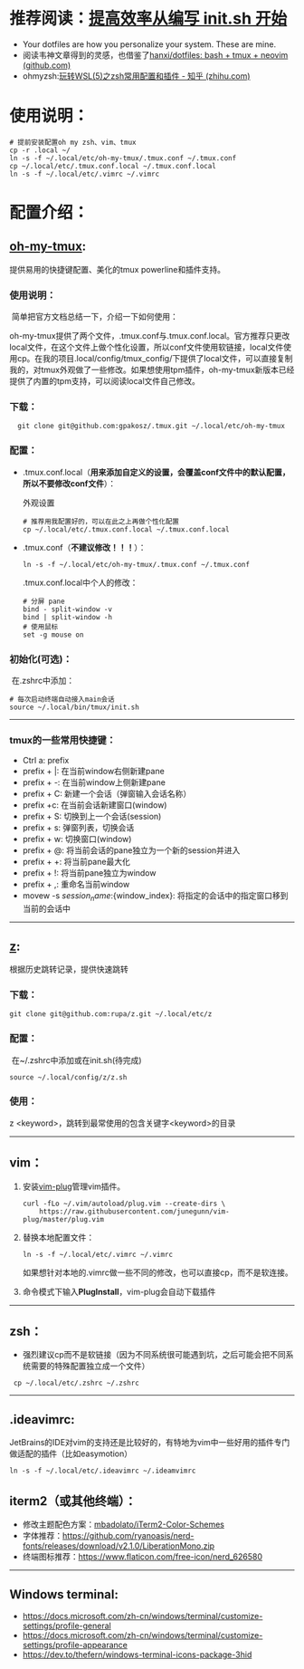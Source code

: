 # 推荐阅读：[提高效率从编写 init.sh 开始](https://zhuanlan.zhihu.com/p/50080614)

+ Your dotfiles are how you personalize your system. These are mine.
+ 阅读韦神文章得到的灵感，也借鉴了[hanxi/dotfiles: bash + tmux + neovim (github.com)](https://github.com/hanxi/dotfiles)
+ ohmyzsh:[玩转WSL(5)之zsh常用配置和插件 - 知乎 (zhihu.com)](https://zhuanlan.zhihu.com/p/242199299)

# 使用说明：	

```shell
# 提前安装配置oh my zsh、vim、tmux
cp -r .local ~/
ln -s -f ~/.local/etc/oh-my-tmux/.tmux.conf ~/.tmux.conf
cp ~/.local/etc/.tmux.conf.local ~/.tmux.conf.local
ln -s -f ~/.local/etc/.vimrc ~/.vimrc
```



# 配置介绍：

## [oh-my-tmux](https://github.com/gpakosz/.tmux):

提供易用的快捷键配置、美化的tmux powerline和插件支持。

### 使用说明：

​	简单把官方文档总结一下，介绍一下如何使用：

​	oh-my-tmux提供了两个文件，.tmux.conf与.tmux.conf.local。官方推荐只更改local文件，在这个文件上做个性化设置，所以conf文件使用软链接，local文件使用cp。在我的项目.local/config/tmux_config/下提供了local文件，可以直接复制我的，对tmux外观做了一些修改。如果想使用tpm插件，oh-my-tmux新版本已经提供了内置的tpm支持，可以阅读local文件自己修改。

### 下载：

```shell
  git clone git@github.com:gpakosz/.tmux.git ~/.local/etc/oh-my-tmux
```

### 配置：

+ .tmux.conf.local（**用来添加自定义的设置，会覆盖conf文件中的默认配置，所以不要修改conf文件**）：

    外观设置

    ```shell
    # 推荐用我配置好的，可以在此之上再做个性化配置
    cp ~/.local/etc/.tmux.conf.local ~/.tmux.conf.local
    `````

+ .tmux.conf（**不建议修改！！！**）：

    ```shell
    ln -s -f ~/.local/etc/oh-my-tmux/.tmux.conf ~/.tmux.conf
    ```
    
    .tmux.conf.local中个人的修改：
    
    ```shell
    # 分屏 pane
    bind - split-window -v
    bind | split-window -h
    # 使用鼠标
    set -g mouse on 
    ```
    
    

### 初始化(可选)：

​	在.zshrc中添加：

```shell
# 每次启动终端自动接入main会话
source ~/.local/bin/tmux/init.sh
```

---



### tmux的一些常用快捷键：

+ Ctrl a: prefix
+ prefix + |: 在当前window右侧新建pane
+ prefix + -: 在当前window上侧新建pane
+ prefix + C: 新建一个会话（弹窗输入会话名称）
+ prefix +c: 在当前会话新建窗口(window)
+ prefix + S: 切换到上一个会话(session)
+ prefix + s: 弹窗列表，切换会话
+ prefix + w: 切换窗口(window)
+ prefix + @: 将当前会话的pane独立为一个新的session并进入
+ prefix + +: 将当前pane最大化
+ prefix + !: 将当前pane独立为window
+ prefix + ,: 重命名当前window
+ movew -s ${session_name}:${window_index}: 将指定的会话中的指定窗口移到当前的会话中
---



## [z](https://github.com/rupa/z):

根据历史跳转记录，提供快速跳转

### 下载：

```shell
git clone git@github.com:rupa/z.git ~/.local/etc/z
```

### 配置：

​	在~/.zshrc中添加或在init.sh(待完成)

```shell
source ~/.local/config/z/z.sh
```

### 使用：

z \<keyword>，跳转到最常使用的包含关键字\<keyword>的目录

---

## vim：

1. 安装[vim-plug](https://github.com/junegunn/vim-plug)管理vim插件。

    ```shell
    curl -fLo ~/.vim/autoload/plug.vim --create-dirs \
        https://raw.githubusercontent.com/junegunn/vim-plug/master/plug.vim
    ```

2. 替换本地配置文件：

    ```shell
    ln -s -f ~/.local/etc/.vimrc ~/.vimrc
    ```

    如果想针对本地的.vimrc做一些不同的修改，也可以直接cp，而不是软连接。

3. 命令模式下输入**PlugInstall**，vim-plug会自动下载插件

---



## zsh：

+ 强烈建议cp而不是软链接（因为不同系统很可能遇到坑，之后可能会把不同系统需要的特殊配置独立成一个文件）

```shell
 cp ~/.local/etc/.zshrc ~/.zshrc
```

---


## .ideavimrc:

​	JetBrains的IDE对vim的支持还是比较好的，有特地为vim中一些好用的插件专门做适配的插件（比如easymotion）

```shell
ln -s -f ~/.local/etc/.ideavimrc ~/.ideamvimrc
```



## iterm2（或其他终端）：
+ 修改主题配色方案：[mbadolato/iTerm2-Color-Schemes](https://github.com/mbadolato/iTerm2-Color-Schemes)
+ 字体推荐：https://github.com/ryanoasis/nerd-fonts/releases/download/v2.1.0/LiberationMono.zip
+ 终端图标推荐：https://www.flaticon.com/free-icon/nerd_626580
---

## Windows terminal:
+ https://docs.microsoft.com/zh-cn/windows/terminal/customize-settings/profile-general
+ https://docs.microsoft.com/zh-cn/windows/terminal/customize-settings/profile-appearance
+ https://dev.to/thefern/windows-terminal-icons-package-3hid


